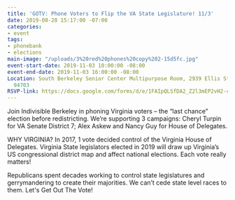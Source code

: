 ```yaml
---
title: 'GOTV: Phone Voters to Flip the VA State Legislature! 11/3'
date: 2019-08-28 15:17:00 -07:00
categories:
- event
tags:
- phonebank
- elections
main-image: "/uploads/3%20red%20phones%20copy%202-15d5fc.jpg"
event-start-date: 2019-11-03 10:00:00 -08:00
event-end-date: 2019-11-03 16:00:00 -08:00
Location: South Berkeley Senior Center Multipurpose Room, 2939 Ellis St, Berkeley
  94703
RSVP-link: https://docs.google.com/forms/d/e/1FAIpQLSfDA2_Z2l3mEP2vH2-cXxEK2uiWVw8gugYcQ6nFYFpeE1q5qg/viewform
---
```


Join Indivisible Berkeley in phoning Virginia voters – the “last chance” election before redistricting. We’re supporting 3 campaigns: Cheryl Turpin for VA Senate District 7; Alex Askew and Nancy Guy for House of Delegates.

WHY VIRGINIA? In 2017, 1 vote decided control of the Virginia House of Delegates. Virginia State legislators elected in 2019 will draw up Virginia’s US congressional district map and affect national elections. Each vote really matters!

Republicans spent decades working to control state legislatures and gerrymandering to create their majorities. We can’t cede state level races to them. Let's Get Out The Vote!